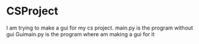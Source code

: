 # CSProject

I am trying to make a gui for my cs project.
main.py is the program without gui
Guimain.py is the program where am making a gui for it 
